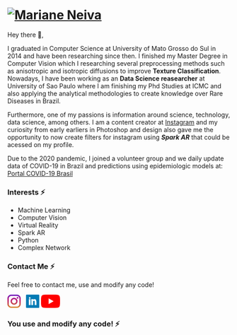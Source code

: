 # [![Mariane Neiva](https://github.com/marianeneiva/marianeneiva/blob/master/cover.png)](https://github.com/marianeneiva/marianeneiva/blob/master/cover.png)


Hey there 👋,

I graduated in Computer Science at University of Mato Grosso do Sul in 2014 and have been researching since then. I finished my Master Degree in Computer Vision which I researching several preprocessing methods such as anisotropic and isotropic diffusions to improve **Texture Classification**.  
Nowadays, I have been working as an **Data Science reasearcher** at University of Sao Paulo where I am finishing my Phd Studies at ICMC and also applying the analytical methodologies to create knowledge over Rare Diseases in Brazil.

Furthermore, one of my passions is information around science, technology, data science, among others. I am a content creator at <a href="https://instagram.com/maribneiva/">Instagram</a> and my curiosity from early earliers in Photoshop and design also gave me the opportunity to now create filters for instagram using ***Spark AR*** that could be acessed on my profile.

Due to the 2020 pandemic, I joined a volunteer group and we daily update data of COVID-19 in Brazil and predictions using epidemiologic models at: <a href="https://ciis.fmrp.usp.br/covid19/">Portal COVID-19 Brasil</a>&nbsp;&nbsp;

### Interests ⚡

<ul>
  <li>Machine Learning</li>
  <li>Computer Vision</li>
  <li>Virtual Reality</li>
  <li>Spark AR</li>
  <li>Python</li>
  <li>Complex Network</li>
</ul>

### Contact Me ⚡

Feel free to contact me, use and modify any code!

<a href="https://instagram.com/maribneiva/"><img height="30" src="https://github.com/Clalloures/Clalloures/blob/master/icon/instagram.jpg?raw=true"></a>&nbsp;&nbsp;
<a href="https://www.linkedin.com/in/mariane-barros-neiva-3b434560/"><img height="30" src="https://github.com/Clalloures/Clalloures/blob/master/icon/linkedin.png?raw=true"></a>
<a href="https://www.youtube.com/channel/UCkgFiGtV-8QNr1lU5D-3dbg?view_as=subscriber"><img height="30" src="https://github.com/Clalloures/Clalloures/blob/master/icon/youtube.png?raw=true"></a>

### You use and modify any code! ⚡


